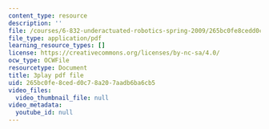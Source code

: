 ```yaml
---
content_type: resource
description: ''
file: /courses/6-832-underactuated-robotics-spring-2009/265bc0fe8cedd0c78a207aadb6ba6cb5_7la43dvoLh0.pdf
file_type: application/pdf
learning_resource_types: []
license: https://creativecommons.org/licenses/by-nc-sa/4.0/
ocw_type: OCWFile
resourcetype: Document
title: 3play pdf file
uid: 265bc0fe-8ced-d0c7-8a20-7aadb6ba6cb5
video_files:
  video_thumbnail_file: null
video_metadata:
  youtube_id: null
---
```

